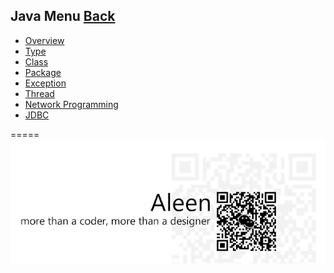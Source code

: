 ## Java Menu [Back](./../Programming%20Menu.md)
* [Overview](./Overview/Overview.md)
* [Type](./Type/Type.md)
* [Class](./Class/Class.md)
* [Package](./Package/Package.md)
* [Exception](./Exception/Exception.md)
* [Thread](./Thread/Thread.md)
* [Network Programming](./Network/Network.md)
* [JDBC](./JDBC/JDBC.md)

=====
<a href="http://aleen42.github.io/" target="_blank" ><img src="./../../pic/tail.gif"></a>

